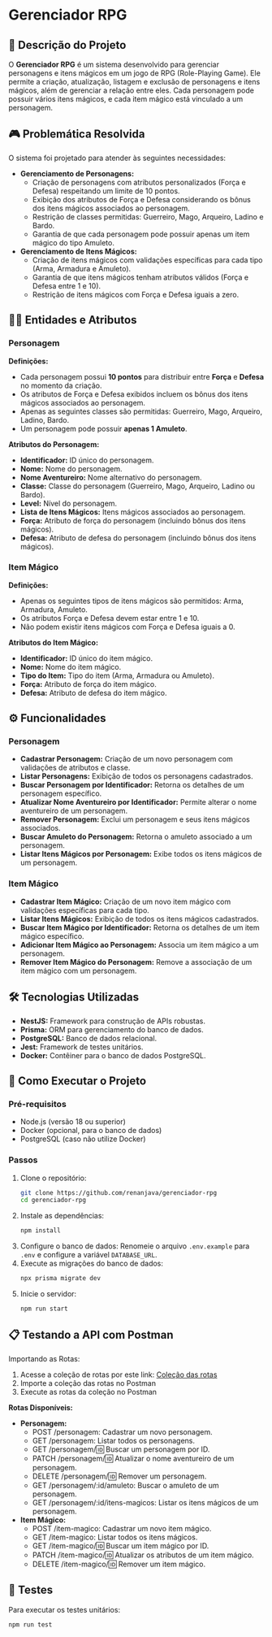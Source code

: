 # Gerenciador RPG

## 📖 Descrição do Projeto

O **Gerenciador RPG** é um sistema desenvolvido para gerenciar personagens e itens mágicos em um jogo de RPG (Role-Playing Game). Ele permite a criação, atualização, listagem e exclusão de personagens e itens mágicos, além de gerenciar a relação entre eles. Cada personagem pode possuir vários itens mágicos, e cada item mágico está vinculado a um personagem.

## 🎮 Problemática Resolvida

O sistema foi projetado para atender às seguintes necessidades:

- **Gerenciamento de Personagens:**
  - Criação de personagens com atributos personalizados (Força e Defesa) respeitando um limite de 10 pontos.
  - Exibição dos atributos de Força e Defesa considerando os bônus dos itens mágicos associados ao personagem.
  - Restrição de classes permitidas: Guerreiro, Mago, Arqueiro, Ladino e Bardo.
  - Garantia de que cada personagem pode possuir apenas um item mágico do tipo Amuleto.
- **Gerenciamento de Itens Mágicos:**
  - Criação de itens mágicos com validações específicas para cada tipo (Arma, Armadura e Amuleto).
  - Garantia de que itens mágicos tenham atributos válidos (Força e Defesa entre 1 e 10).
  - Restrição de itens mágicos com Força e Defesa iguais a zero.

## 🧝‍♂️ Entidades e Atributos

### Personagem

**Definições:**

- Cada personagem possui **10 pontos** para distribuir entre **Força** e **Defesa** no momento da criação.
- Os atributos de Força e Defesa exibidos incluem os bônus dos itens mágicos associados ao personagem.
- Apenas as seguintes classes são permitidas: Guerreiro, Mago, Arqueiro, Ladino, Bardo.
- Um personagem pode possuir **apenas 1 Amuleto**.

**Atributos do Personagem:**

- **Identificador:** ID único do personagem.
- **Nome:** Nome do personagem.
- **Nome Aventureiro:** Nome alternativo do personagem.
- **Classe:** Classe do personagem (Guerreiro, Mago, Arqueiro, Ladino ou Bardo).
- **Level:** Nível do personagem.
- **Lista de Itens Mágicos:** Itens mágicos associados ao personagem.
- **Força:** Atributo de força do personagem (incluindo bônus dos itens mágicos).
- **Defesa:** Atributo de defesa do personagem (incluindo bônus dos itens mágicos).

### Item Mágico

**Definições:**

- Apenas os seguintes tipos de itens mágicos são permitidos: Arma, Armadura, Amuleto.
- Os atributos Força e Defesa devem estar entre 1 e 10.
- Não podem existir itens mágicos com Força e Defesa iguais a 0.

**Atributos do Item Mágico:**

- **Identificador:** ID único do item mágico.
- **Nome:** Nome do item mágico.
- **Tipo do Item:** Tipo do item (Arma, Armadura ou Amuleto).
- **Força:** Atributo de força do item mágico.
- **Defesa:** Atributo de defesa do item mágico.

## ⚙️ Funcionalidades

### Personagem

- **Cadastrar Personagem:** Criação de um novo personagem com validações de atributos e classe.
- **Listar Personagens:** Exibição de todos os personagens cadastrados.
- **Buscar Personagem por Identificador:** Retorna os detalhes de um personagem específico.
- **Atualizar Nome Aventureiro por Identificador:** Permite alterar o nome aventureiro de um personagem.
- **Remover Personagem:** Exclui um personagem e seus itens mágicos associados.
- **Buscar Amuleto do Personagem:** Retorna o amuleto associado a um personagem.
- **Listar Itens Mágicos por Personagem:** Exibe todos os itens mágicos de um personagem.

### Item Mágico

- **Cadastrar Item Mágico:** Criação de um novo item mágico com validações específicas para cada tipo.
- **Listar Itens Mágicos:** Exibição de todos os itens mágicos cadastrados.
- **Buscar Item Mágico por Identificador:** Retorna os detalhes de um item mágico específico.
- **Adicionar Item Mágico ao Personagem:** Associa um item mágico a um personagem.
- **Remover Item Mágico do Personagem:** Remove a associação de um item mágico com um personagem.

## 🛠️ Tecnologias Utilizadas

- **NestJS:** Framework para construção de APIs robustas.
- **Prisma:** ORM para gerenciamento do banco de dados.
- **PostgreSQL:** Banco de dados relacional.
- **Jest:** Framework de testes unitários.
- **Docker:** Contêiner para o banco de dados PostgreSQL.

## 🚀 Como Executar o Projeto

### Pré-requisitos

- Node.js (versão 18 ou superior)
- Docker (opcional, para o banco de dados)
- PostgreSQL (caso não utilize Docker)

### Passos

1. Clone o repositório:
   ```bash
   git clone https://github.com/renanjava/gerenciador-rpg
   cd gerenciador-rpg
   ```
2. Instale as dependências:
   ```bash
   npm install
   ```
3. Configure o banco de dados:
   Renomeie o arquivo `.env.example` para `.env` e configure a variável `DATABASE_URL`.
4. Execute as migrações do banco de dados:
   ```bash
   npx prisma migrate dev
   ```
5. Inicie o servidor:
   ```bash
   npm run start
   ```

## 📋 Testando a API com Postman

Importando as Rotas:

1. Acesse a coleção de rotas por este link: [Coleção das rotas](https://postman.co/workspace/My-Workspace~3074cebe-086b-4728-8310-3a6e0b4bb079/collection/30576907-048d049a-cf18-4760-8296-b95480e00d20?action=share&creator=30576907)
2. Importe a coleção das rotas no Postman
3. Execute as rotas da coleção no Postman

**Rotas Disponíveis:**

- **Personagem:**
  - POST /personagem: Cadastrar um novo personagem.
  - GET /personagem: Listar todos os personagens.
  - GET /personagem/:id: Buscar um personagem por ID.
  - PATCH /personagem/:id: Atualizar o nome aventureiro de um personagem.
  - DELETE /personagem/:id: Remover um personagem.
  - GET /personagem/:id/amuleto: Buscar o amuleto de um personagem.
  - GET /personagem/:id/itens-magicos: Listar os itens mágicos de um personagem.
- **Item Mágico:**
  - POST /item-magico: Cadastrar um novo item mágico.
  - GET /item-magico: Listar todos os itens mágicos.
  - GET /item-magico/:id: Buscar um item mágico por ID.
  - PATCH /item-magico/:id: Atualizar os atributos de um item mágico.
  - DELETE /item-magico/:id: Remover um item mágico.

## 🧪 Testes

Para executar os testes unitários:

```bash
npm run test
```
